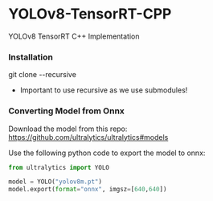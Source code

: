 # YOLOv8-TensorRT-CPP
YOLOv8 TensorRT C++ Implementation

### Installation

git clone --recursive

* Important to use recursive as we use submodules! 

### Converting Model from Onnx

Download the model from this repo: https://github.com/ultralytics/ultralytics#models

Use the following python code to export the model to onnx:

```python
from ultralytics import YOLO

model = YOLO("yolov8m.pt") 
model.export(format="onnx", imgsz=[640,640])
```